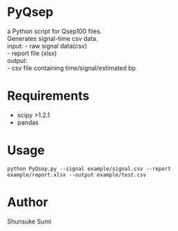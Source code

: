 # PyQsep
a Python script for Qsep100 files.  
Generates signal-time csv data.  
input:
    - raw signal data(csv)  
    - report file (xlsx)  
output:  
    - csv file containing time/signal/estimated bp  

# Requirements
- scipy >1.2.1
- pandas

# Usage
```
python PyQsep.py --signal example/signal.csv --report example/report.xlsx --output example/test.csv
```

# Author
Shunsuke Sumi
